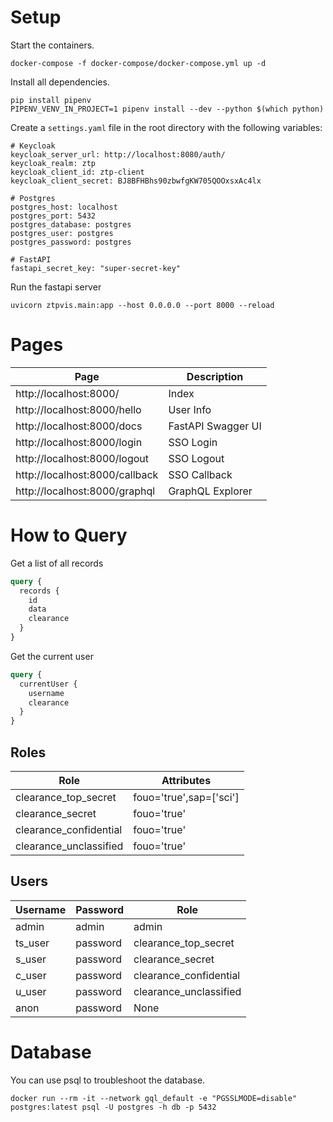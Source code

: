# Setup
Start the containers.

```
docker-compose -f docker-compose/docker-compose.yml up -d
```

Install all dependencies.

```
pip install pipenv
PIPENV_VENV_IN_PROJECT=1 pipenv install --dev --python $(which python)
```

Create a `settings.yaml` file in the root directory with the following variables:

```
# Keycloak
keycloak_server_url: http://localhost:8080/auth/
keycloak_realm: ztp
keycloak_client_id: ztp-client
keycloak_client_secret: BJ8BFHBhs90zbwfgKW705QOOxsxAc4lx

# Postgres
postgres_host: localhost
postgres_port: 5432
postgres_database: postgres
postgres_user: postgres
postgres_password: postgres

# FastAPI
fastapi_secret_key: "super-secret-key"
```

Run the fastapi server

```
uvicorn ztpvis.main:app --host 0.0.0.0 --port 8000 --reload
```

# Pages

Page | Description
---|---
http://localhost:8000/ | Index
http://localhost:8000/hello | User Info
http://localhost:8000/docs | FastAPI Swagger UI
http://localhost:8000/login | SSO Login
http://localhost:8000/logout | SSO Logout
http://localhost:8000/callback | SSO Callback
http://localhost:8000/graphql | GraphQL Explorer

# How to Query

Get a list of all records
```graphql
query {
  records {
    id
    data
    clearance
  }
}
```

Get the current user
```graphql
query {
  currentUser {
    username
    clearance
  }
}
```

## Roles

Role | Attributes
---|---
clearance_top_secret | fouo='true',sap=['sci']
clearance_secret | fouo='true'
clearance_confidential | fouo='true'
clearance_unclassified | fouo='true'

## Users

Username | Password | Role
---|---|---
admin | admin | admin
ts_user | password | clearance_top_secret
s_user | password | clearance_secret
c_user | password | clearance_confidential
u_user | password | clearance_unclassified
anon | password | None

# Database

You can use psql to troubleshoot the database.

```
docker run --rm -it --network gql_default -e "PGSSLMODE=disable" postgres:latest psql -U postgres -h db -p 5432
```